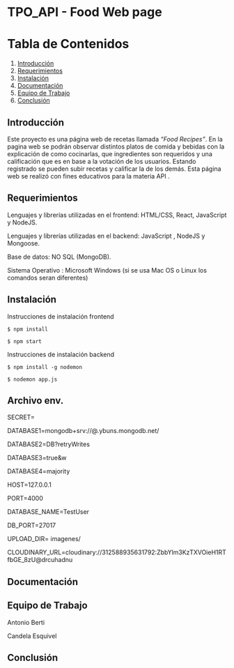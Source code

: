 
# TPO_API - Food Web page
# Tabla de Contenidos
1. [Introducción](#Introducción)
2. [Requerimientos](#Requerimientos)
3. [Instalación](#Instalación)
4. [Documentación](#Documentación)
5. [Equipo de Trabajo](#EquipodeTrabajo)
6. [Conclusión](#Conclusión)

## Introducción
Este proyecto es una página web de recetas llamada *“Food Recipes”*. En la pagina web se podrán observar distintos platos de comida y bebidas con la explicación de como cocinarlas, que ingredientes son requeridos y una calificación que es en base a la votación de los usuarios. Estando registrado se pueden subir recetas y calificar la de los demás.
Esta página web se realizó con fines educativos para la materia API .

## Requerimientos

Lenguajes y librerías utilizadas en el frontend: HTML/CSS, React, JavaScript y NodeJS.

Lenguajes y librerías utilizadas en el backend: JavaScript , NodeJS y Mongoose.

Base de datos: NO SQL (MongoDB).

Sistema Operativo :  Microsoft Windows (si se usa Mac OS o Linux los comandos seran diferentes)

## Instalación
 Instrucciones de instalación frontend
```console
$ npm install
```
```console
$ npm start
```
Instrucciones de instalación backend
```console
$ npm install -g nodemon
```
```console
$ nodemon app.js
```
## Archivo env.

SECRET=

DATABASE1=mongodb+srv://@.ybuns.mongodb.net/

DATABASE2=DB?retryWrites

DATABASE3=true&w

DATABASE4=majority

HOST=127.0.0.1

PORT=4000

DATABASE_NAME=TestUser

DB_PORT=27017 

UPLOAD_DIR= imagenes/

CLOUDINARY_URL=cloudinary://312588935631792:ZbbYlm3KzTXVOieH1RTfbGE_8zU@drcuhadnu

## Documentación

## Equipo de Trabajo
Antonio Berti

Candela Esquivel

## Conclusión





